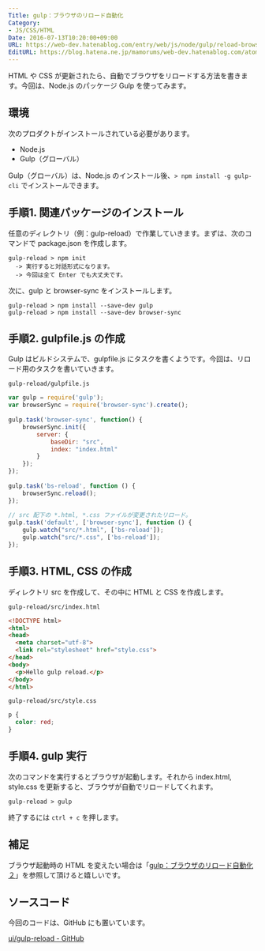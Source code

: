 ```yaml
---
Title: gulp：ブラウザのリロード自動化
Category:
- JS/CSS/HTML
Date: 2016-07-13T10:20:00+09:00
URL: https://web-dev.hatenablog.com/entry/web/js/node/gulp/reload-browser
EditURL: https://blog.hatena.ne.jp/mamorums/web-dev.hatenablog.com/atom/entry/10328749687178919757
---
```


HTML や CSS が更新されたら、自動でブラウザをリロードする方法を書きます。今回は、Node.js のパッケージ Gulp を使ってみます。


## 環境
次のプロダクトがインストールされている必要があります。

- Node.js
- Gulp（グローバル）

Gulp（グローバル）は、Node.js のインストール後、`> npm install -g gulp-cli` でインストールできます。


## 手順1. 関連パッケージのインストール
任意のディレクトリ（例：gulp-reload）で作業していきます。まずは、次のコマンドで package.json を作成します。

```dos
gulp-reload > npm init
  -> 実行すると対話形式になります。
  -> 今回は全て Enter でも大丈夫です。
```

次に、gulp と browser-sync をインストールします。

```dos
gulp-reload > npm install --save-dev gulp
gulp-reload > npm install --save-dev browser-sync 
```

## 手順2. gulpfile.js の作成
Gulp はビルドシステムで、gulpfile.js にタスクを書くようです。今回は、リロード用のタスクを書いていきます。

`gulp-reload/gulpfile.js`

```javascript
var gulp = require('gulp');
var browserSync = require('browser-sync').create();
 
gulp.task('browser-sync', function() {
    browserSync.init({
        server: {
            baseDir: "src",
            index: "index.html"
        }
    });
});
 
gulp.task('bs-reload', function () {
    browserSync.reload();
});
 
// src 配下の *.html, *.css ファイルが変更されたリロード。
gulp.task('default', ['browser-sync'], function () {
    gulp.watch("src/*.html", ['bs-reload']);
    gulp.watch("src/*.css", ['bs-reload']);
});
```


## 手順3. HTML, CSS の作成
ディレクトリ src を作成して、その中に HTML と CSS を作成します。

`gulp-reload/src/index.html`

```html
<!DOCTYPE html>
<html>
<head>
  <meta charset="utf-8">
  <link rel="stylesheet" href="style.css">
</head>
<body>
  <p>Hello gulp reload.</p>
</body>
</html>
```

`gulp-reload/src/style.css`

```css
p {
  color: red;
}
```


## 手順4. gulp 実行
次のコマンドを実行するとブラウザが起動します。それから index.html, style.css を更新すると、ブラウザが自動でリロードしてくれます。

```
gulp-reload > gulp
```

終了するには `ctrl + c` を押します。


## 補足
ブラウザ起動時の HTML を変えたい場合は「[gulp：ブラウザのリロード自動化２](/entry/js/node/gulp/reload-browser-2)」を参照して頂けると嬉しいです。


## ソースコード
今回のコードは、GitHub にも置いています。

[ui/gulp-reload - GitHub](https://github.com/mamorum/blog/tree/master/code/ui/gulp-reload)
